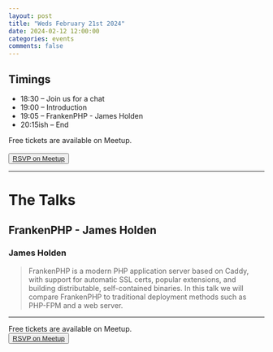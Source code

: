```yaml
---
layout: post
title: "Weds February 21st 2024"
date: 2024-02-12 12:00:00
categories: events
comments: false
---
```


## Timings

* 18:30 – Join us for a chat
* 19:00 – Introduction
* 19:05 – FrankenPHP - James Holden
* 20:15ish – End

Free tickets are available on Meetup.  
<br><button>[RSVP on Meetup](https://www.meetup.com/leedsphp/events/298806088/)</button>

<hr/>

# The Talks

## FrankenPHP - James Holden

### James Holden 

> FrankenPHP is a modern PHP application server based on Caddy, with support for automatic SSL certs, popular extensions, and building distributable, self-contained binaries. In this talk we will compare FrankenPHP to traditional deployment methods such as PHP-FPM and a web server.
<hr/>

Free tickets are available on Meetup.
<br><button>[RSVP on Meetup](https://www.meetup.com/leedsphp/events/298806088/)</button>
